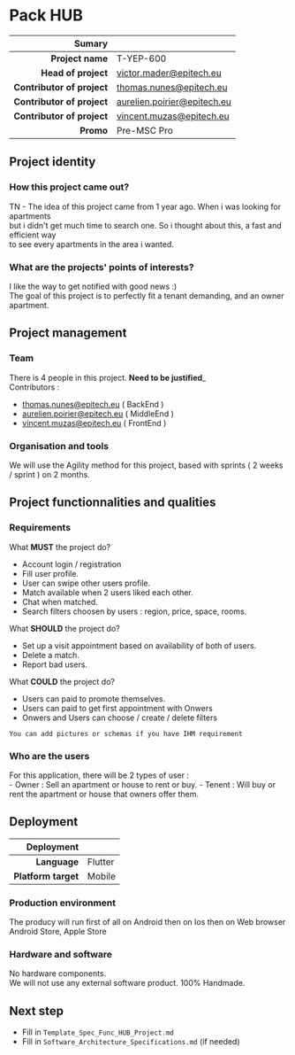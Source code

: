 # Pack HUB
|Sumary||
|---:|:---|
|**Project name**|T-YEP-600|
|**Head of project**|victor.mader@epitech.eu|
|**Contributor of project**|thomas.nunes@epitech.eu|
|**Contributor of project**|aurelien.poirier@epitech.eu|
|**Contributor of project**|vincent.muzas@epitech.eu|
|**Promo**|Pre-MSC Pro|

## Project identity
### How this project came out?
TN - The idea of this project came from 1 year ago. When i was looking for apartments<br/>
but i didn't get much time to search one. So i thought about this, a fast and efficient way<br/>
to see every apartments in the area i wanted.<br/>

### What are the projects' points of interests?
I like the way to get notified with good news :)  <br/>
The goal of this project is to perfectly fit a tenant demanding, and an owner apartment.<br/>

## Project management
### Team
There is 4 people in this project. **Need to be justified**_<br/>
Contributors : <br/>
* thomas.nunes@epitech.eu ( BackEnd )
* aurelien.poirier@epitech.eu ( MiddleEnd )
* vincent.muzas@epitech.eu ( FrontEnd )

### Organisation and tools
We will use the Agility method for this project, based with sprints ( 2 weeks / sprint )
on 2 months.

## Project functionnalities and qualities
### Requirements
What **MUST** the project do?<br/>
* Account login / registration 
* Fill user profile.
* User can swipe other users profile.
* Match available when 2 users liked each other.
* Chat when matched.
* Search filters choosen by users : region, price, space, rooms.

What **SHOULD** the project do?<br/>
* Set up a visit appointment based on availability of both of users.
* Delete a match. 
* Report bad users.

What **COULD** the project do?<br/>
* Users can paid to promote themselves.
* Users can paid to get first appointment with Onwers
* Onwers and Users can choose / create / delete filters

`You can add pictures or schemas if you have IHM requirement`

### Who are the users
For this application, there will be 2 types of user : <br/>
    - Owner : Sell an apartment or house to rent or buy.
    - Tenent : Will buy or rent the apartment or house that owners offer them.<br/>

## Deployment
|Deployment||
|---:|:---|
|**Language**|Flutter|
|**Platform target**|Mobile|

### Production environment
The producy will run first of all on Android then on Ios then on Web browser<br/>
Android Store, Apple Store<br/>

### Hardware and software
No hardware components.<br/>
We will not use any external software product. 100% Handmade.<br/>

## Next step
 - Fill in `Template_Spec_Func_HUB_Project.md`
 - Fill in `Software_Architecture_Specifications.md` (if needed)
